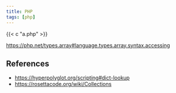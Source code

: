 ```yaml
---
title: PHP
tags: [php]
---
```


{{< c "a.php" >}}

<https://php.net/types.array#language.types.array.syntax.accessing>

## References

- <https://hyperpolyglot.org/scripting#dict-lookup>
- <https://rosettacode.org/wiki/Collections>
